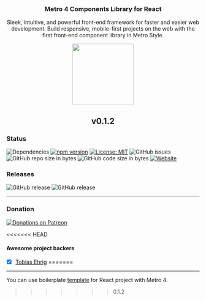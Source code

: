 <p align="center">
  <a href="https://metroui.org.ua/v4/">
    <img src="https://metroui.org.ua/images/logo-react.png" alt="">
  </a>
  <h3 align="center">Metro 4 Components Library for React</h3>
</p>

<p align="center">
  Sleek, intuitive, and powerful front-end framework for faster and easier web development. Build responsive, mobile-first projects on the web with the first front-end component library in Metro Style. 
</p>

<p align="center">
  <a href="https://www.patreon.com/metro4_react">
    <img src="https://c5.patreon.com/external/logo/become_a_patron_button@2x.png" width="160">
  </a>
</p>  

<h2 align="center">v0.1.2</h2>

### Status
![Dependencies](https://img.shields.io/david/olton/Metro4-React)
[![npm version](https://badge.fury.io/js/metro4-react.svg)](https://www.npmjs.com/package/metro4-react)
[![License: MIT](https://img.shields.io/badge/License-MIT-blue.svg?style=flat)](https://github.com/olton/Metro4-React/blob/master/LICENSE)
![GitHub issues](https://img.shields.io/github/issues-raw/olton/Metro4-React.svg)
![GitHub repo size in bytes](https://img.shields.io/github/repo-size/olton/Metro4-React)
![GitHub code size in bytes](https://img.shields.io/github/languages/code-size/olton/Metro4-React)
[![Website](https://img.shields.io/website/https/react.metroui.org.ua.svg?label=react.metroui.org.ua)](https://react.metroui.org.ua)

### Releases
![GitHub release](https://img.shields.io/github/v/release/olton/Metro4-React)
![GitHub release](https://img.shields.io/github/v/release/olton/Metro4-React?include_prereleases&label=pre-release)

<hr>

### Donation
[![Donations on Patreon](https://img.shields.io/badge/Patreon-$10-red.svg)](https://www.patreon.com/metro4_react)

<<<<<<< HEAD
#### Awesome project backers

+ [x] [Tobias Ehrig](https://github.com/liKe2k1)
=======
<hr>

You can use boilerplate <a href="https://github.com/olton/Metro4-React-App">template</a> for React project with Metro 4.
 
>>>>>>> 0.1.2
